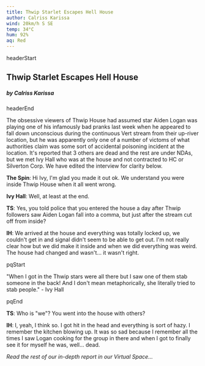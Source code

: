 ```yaml
---
title: Thwip Starlet Escapes Hell House
author: Calriss Karissa
wind: 20km/h S SE
temp: 34°C
hum: 92%
aq: Red
---
```


headerStart
  
## Thwip Starlet Escapes Hell House

##### by Calriss Karissa

headerEnd

The obsessive viewers of Thwip House had assumed star Aiden Logan was playing one of his infamously bad pranks last week when he appeared to fall down
unconscious during the continuous Vert stream from their up-river location, but he was apparently only one of a number of victoms of what authorities 
claim was some sort of accidental poisoning incident at the location. It's reported that 3 others are dead and the rest are under NDAs, but we met Ivy Hall
who was at the house and not contracted to HC or Silverton Corp. We have edited the interview for clarity below. 

**The Spin**: Hi Ivy, I'm glad you made it out ok. We understand you were inside Thwip House when it all went wrong. 

**Ivy Hall**: Well, at least at the end. 

**TS**: Yes, you told police that you entered the house a day after Thwip followers saw Aiden Logan fall into a comma, but just after the stream cut off from inside?

**IH**: We arrived at the house and everything was totally locked up, we couldn't get in and signal didn't seem to be able to get out. I'm not really clear how but we did make it inside and when we did everything was weird. The house had changed and wasn't... it wasn't right. 

pqStart

"When I got in the Thwip stars were all there but I saw one of them stab someone in the back! And I don't mean metaphorically, she literally tried to stab people." - Ivy Hall

pqEnd

**TS**: Who is "we"? You went into the house with others? 

**IH**: I, yeah, I think so. I got hit in the head and everything is sort of hazy. I remember the kitchen blowing up. It was so sad because I remember all the times I saw Logan cooking for the group in there and when I got to finally see it for myself he was, well... dead. 

*Read the rest of our in-depth report in our Virtual Space...*
